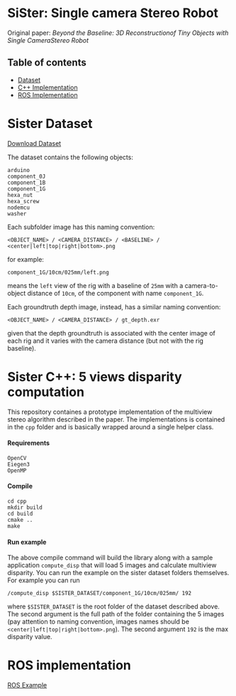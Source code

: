 # SiSter: Single camera Stereo Robot

Original paper: *Beyond the Baseline: 3D Reconstructionof Tiny Objects with Single CameraStereo Robot*

## Table of contents

* [Dataset](#dataset)
* [C++ Implementation](#cpp)
* [ROS Implementation](#ros)


<a name="dataset" />

# Sister Dataset

[Download Dataset](http://github.com)

The dataset contains the following objects:

```
arduino
component_0J
component_1B
component_1G
hexa_nut
hexa_screw
nodemcu
washer
```

Each subfolder image has this naming convention:

```
<OBJECT_NAME> / <CAMERA_DISTANCE> / <BASELINE> / <center|left|top|right|bottom>.png
```

for example:

```
component_1G/10cm/025mm/left.png
```

means the `left` view of the rig with a baseline of `25mm` with a camera-to-object distance of `10cm`, of the component with name `component_1G`.

Each groundtruth depth image, instead, has a similar naming convention:

```
<OBJECT_NAME> / <CAMERA_DISTANCE> / gt_depth.exr
```

given that the depth groundtruth is associated with the center image of each rig and it varies with the camera distance (but not with the rig baseline).  

<a name="cpp" />

# Sister C++: 5 views disparity computation

This repository containes a prototype implementation of the multiview stereo algorithm described in the paper. The implementations is contained in the `cpp` folder and is basically wrapped around a single helper class.

#### Requirements

```
OpenCV 
Eiegen3
OpenMP
```

#### Compile

```
cd cpp
mkdir build
cd build
cmake ..
make
```

#### Run example

The above compile command will build the library along with a sample application `compute_disp` that will load 5 images and calculate multiview disparity. You can run the example on the sister dataset folders themselves. For example you can run

```
/compute_disp $SISTER_DATASET/component_1G/10cm/025mm/ 192
```

where `$SISTER_DATASET` is the root folder of the dataset described above. The second argument is the full path of the folder containing the 5 images (pay attention to naming convention, images names should be `<center|left|top|right|bottom>.png`). The second argument `192` is the max disparity value.

<a name="ros" />

# ROS implementation

[ROS Example](https://github.com/CVLAB-Unibo/sister/tree/f9044bbdadbe303b71c40f49f3c68de9a9ec5d64/ros)
